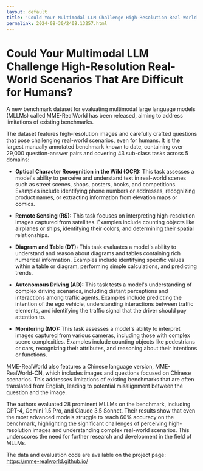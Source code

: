 ```yaml
---
layout: default
title: 'Could Your Multimodal LLM Challenge High-Resolution Real-World Scenarios That Are Difficult for Humans?'
permalink: 2024-08-30/2408.13257.html
---
```

# Could Your Multimodal LLM Challenge High-Resolution Real-World Scenarios That Are Difficult for Humans?

A new benchmark dataset for evaluating multimodal large language models (MLLMs) called MME-RealWorld has been released, aiming to address limitations of existing benchmarks. 

The dataset features high-resolution images and carefully crafted questions that pose challenging real-world scenarios, even for humans. It is the largest manually annotated benchmark known to date, containing over 29,000 question-answer pairs and covering 43 sub-class tasks across 5 domains:

- **Optical Character Recognition in the Wild (OCR):** This task assesses a model's ability to perceive and understand text in real-world scenes such as street scenes, shops, posters, books, and competitions. Examples include identifying phone numbers or addresses, recognizing product names, or extracting information from elevation maps or comics.

- **Remote Sensing (RS):** This task focuses on interpreting high-resolution images captured from satellites. Examples include counting objects like airplanes or ships, identifying their colors, and determining their spatial relationships.

- **Diagram and Table (DT):** This task evaluates a model's ability to understand and reason about diagrams and tables containing rich numerical information. Examples include identifying specific values within a table or diagram, performing simple calculations, and predicting trends.

- **Autonomous Driving (AD):** This task tests a model's understanding of complex driving scenarios, including distant perceptions and interactions among traffic agents. Examples include predicting the intention of the ego vehicle, understanding interactions between traffic elements, and identifying the traffic signal that the driver should pay attention to.

- **Monitoring (MO):** This task assesses a model's ability to interpret images captured from various cameras, including those with complex scene complexities. Examples include counting objects like pedestrians or cars, recognizing their attributes, and reasoning about their intentions or functions.

MME-RealWorld also features a Chinese language version, MME-RealWorld-CN, which includes images and questions focused on Chinese scenarios. This addresses limitations of existing benchmarks that are often translated from English, leading to potential misalignment between the question and the image.

The authors evaluated 28 prominent MLLMs on the benchmark, including GPT-4, Gemini 1.5 Pro, and Claude 3.5 Sonnet. Their results show that even the most advanced models struggle to reach 60% accuracy on the benchmark, highlighting the significant challenges of perceiving high-resolution images and understanding complex real-world scenarios. This underscores the need for further research and development in the field of MLLMs.

The data and evaluation code are available on the project page: https://mme-realworld.github.io/